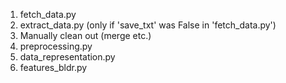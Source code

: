 1. fetch_data.py
2. extract_data.py (only if 'save_txt' was False in 'fetch_data.py')
3. Manually clean out (merge etc.)
4. preprocessing.py
5. data_representation.py
6. features_bldr.py 
